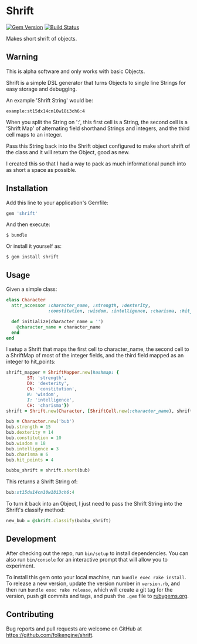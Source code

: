 # Shrift

[![Gem Version](https://badge.fury.io/rb/shrift.svg)](https://badge.fury.io/rb/shrift)
[![Build Status](https://travis-ci.org/folkengine/shrift.svg?branch=master)](https://travis-ci.org/folkengine/shrift)

Makes short shrift of objects. 

## Warning

This is alpha software and only works with basic Objects. 

Shrift is a simple DSL generator that turns Objects to single line Strings for easy storage and debugging. 

An example 'Shrift String' would be:

    example:st15dx14cn10w18i3ch6:4

When you split the String on ':', this first cell is a String, the second cell is a 'Shrift Map' of alternating
field shorthand Strings and integers, and the third cell maps to an integer. 

Pass this String back into the Shrift object configured to make short shrift of the class and it will return the Object,
good as new.

I created this so that I had a way to pack as much informational punch into as short a space as possible.

## Installation

Add this line to your application's Gemfile:

```ruby
gem 'shrift'
```

And then execute:

    $ bundle

Or install it yourself as:

    $ gem install shrift

## Usage

Given a simple class: 

```ruby
class Character
  attr_accessor :character_name, :strength, :dexterity,
                :constitution, :wisdom, :intelligence, :charisma, :hit_points

  def initialize(character_name = '')
    @character_name = character_name
  end
end
```

I setup a Shrift that maps the first cell  to character_name, the second cell to a ShriftMap of most of the integer 
fields, and the third field mapped as an integer to hit_points:

```ruby
shrift_mapper = ShriftMapper.new(hashmap: {
        ST: 'strength',
        DX: 'dexterity',
        CN: 'constitution',
        W: 'wisdom',
        I: 'intelligence',
        CH: 'charisma'})
shrift = Shrift.new(Character, [ShriftCell.new(:character_name), shrift_mapper, ShriftInt.new(:hit_points)])

bub = Character.new('bub')
bub.strength = 15
bub.dexterity = 14
bub.constitution = 10
bub.wisdom = 18
bub.intelligence = 3
bub.charisma = 6
bub.hit_points = 4

bubbu_shrift = shrift.short(bub)
```

This returns a Shrift String of:
 
```ruby
bub:st15dx14cn10w18i3ch6:4
```

To turn it back into an Object, I just need to pass the Shrift String into the Shrift's classify method:

```ruby
new_bub = @shrift.classify(bubbu_shrift)
```

## Development

After checking out the repo, run `bin/setup` to install dependencies. You can also run `bin/console` for an interactive prompt that will allow you to experiment.

To install this gem onto your local machine, run `bundle exec rake install`. To release a new version, update the version number in `version.rb`, and then run `bundle exec rake release`, which will create a git tag for the version, push git commits and tags, and push the `.gem` file to [rubygems.org](https://rubygems.org).

## Contributing

Bug reports and pull requests are welcome on GitHub at https://github.com/folkengine/shrift.

